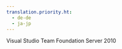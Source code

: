 ```yaml
---
translation.priority.ht: 
  - de-de
  - ja-jp
---
```

Visual Studio Team Foundation Server 2010